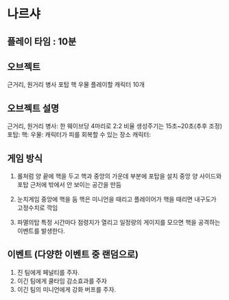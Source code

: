 # 나르샤

## 플레이 타임 : 10분

## 오브젝트
근거리, 원거리 병사
포탑
핵
우물
플레이할 캐릭터 10개

## 오브젝트 설명
근거리, 원거리 병사: 한 웨이브당 4마리로 2:2 비율 생성주기는 15초~20초(추후 조정)
포탑: 
핵:
우물: 캐릭터가 피를 회복할 수 있는 장소
캐릭터:
## 게임 방식
1. 롤처럼
양 끝에 핵을 두고 핵과 중앙의 가운데 부분에 포탑을 설치
중앙 양 사이드와 포탑 근처에 밖에서 안 보이는 공간을 만듬

2. 눈치게임
중앙에 핵을 둠
핵은 미니언을 때리고 플레이어가 핵을 때리면 내구도가 고정수치로 깍임

3. 파멸의탑
특정 시간마다 점령지가 열리고 일정량의 게이지를 모으면 핵을 공격하는 이벤트를 발생한다.

## 이벤트 (다양한 이벤트 중 랜덤으로)
1. 진 팀에게 페널티를 주자.
2. 이긴 팀에게 쿨타임 감소효과를 주자
3. 이긴 팀의 미니언에게 강화 버프를 주자.

